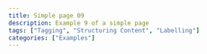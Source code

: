 ```yaml
---
title: Simple page 09
description: Example 9 of a simple page
tags: ["Tagging", "Structuring Content", "Labelling"]
categories: ["Examples"]
---
```

